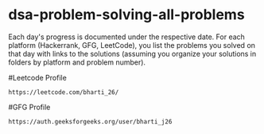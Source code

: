 # dsa-problem-solving-all-problems

Each day's progress is documented under the respective date.
For each platform (Hackerrank, GFG, LeetCode), you list the problems you solved on that day with links to the solutions (assuming you organize your solutions in folders by platform and problem number).

#Leetcode Profile
```
https://leetcode.com/bharti_26/
```
#GFG Profile
```
https://auth.geeksforgeeks.org/user/bharti_j26
```

